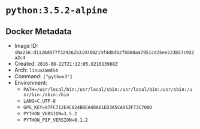 # `python:3.5.2-alpine`

## Docker Metadata

- Image ID: `sha256:d1128d077f329262b319760219f4d8db2f8000a47951cd25ee223b57c932a2c4`
- Created: `2016-08-22T21:12:05.821613968Z`
- Arch: `linux`/`amd64`
- Command: `["python3"]`
- Environment:
  - `PATH=/usr/local/bin:/usr/local/sbin:/usr/local/bin:/usr/sbin:/usr/bin:/sbin:/bin`
  - `LANG=C.UTF-8`
  - `GPG_KEY=97FC712E4C024BBEA48A61ED3A5CA953F73C700D`
  - `PYTHON_VERSION=3.5.2`
  - `PYTHON_PIP_VERSION=8.1.2`
